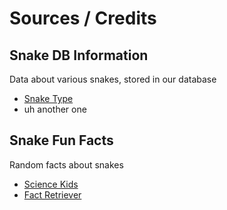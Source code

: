 # Sources / Credits

## Snake DB Information
Data about various snakes, stored in our database
* [Snake Type](http://www.snaketype.com)
* uh another one

## Snake Fun Facts
Random facts about snakes
* [Science Kids](http://www.sciencekids.co.nz/sciencefacts/animals/snake.html)
* [Fact Retriever](https://www.factretriever.com/snake-facts)
